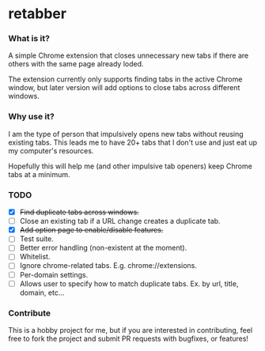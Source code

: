 # retabber

### What is it?
A simple Chrome extension that closes unnecessary new tabs if there are others with the same page already loded. 

The extension currently only supports finding tabs in the active Chrome window, but later version will add options to close tabs
across different windows.

### Why use it?
I am the type of person that impulsively opens new tabs without reusing existing tabs. 
This leads me to have 20+ tabs that I don't use and just eat up my computer's resources.

Hopefully this will help me (and other impulsive tab openers) keep Chrome tabs at a minimum.

### TODO
- [x] ~~Find duplicate tabs across windows.~~
- [ ] Close an existing tab if a URL change creates a duplicate tab.
- [x] ~~Add option page to enable/disable features.~~
- [ ] Test suite.
- [ ] Better error handling (non-existent at the moment).
- [ ] Whitelist.
- [ ] Ignore chrome-related tabs. E.g. chrome://extensions.
- [ ] Per-domain settings.
- [ ] Allows user to specify how to match duplicate tabs. Ex. by url, title, domain, etc...

### Contribute
This is a hobby project for me, but if you are interested in contributing, feel free to fork the project and submit PR requests
with bugfixes, or features!

